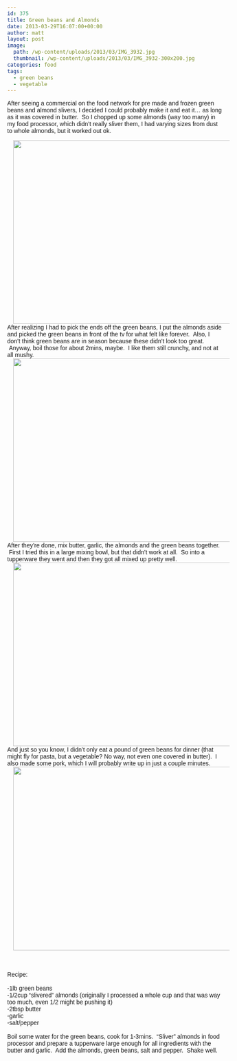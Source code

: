 ```yaml
---
id: 375
title: Green beans and Almonds
date: 2013-03-29T16:07:00+00:00
author: matt
layout: post
image: 
  path: /wp-content/uploads/2013/03/IMG_3932.jpg
  thumbnail: /wp-content/uploads/2013/03/IMG_3932-300x200.jpg
categories: food
tags:
  - green beans
  - vegetable
---
```

<span style="font-family: Arial, Helvetica, sans-serif;">After seeing a commercial on the food network for pre made and frozen green beans and almond slivers, I decided I could probably make it and eat it&#8230; as long as it was covered in butter. &nbsp;So I chopped up some almonds (way too many) in my food processor, which didn&#8217;t really sliver them, I had varying sizes from dust to whole almonds, but it worked out ok.&nbsp;</span>

<div style="clear: both; text-align: center;">
  <a href="http://2.bp.blogspot.com/-yQh7_nEc9QU/UVX_bvu3qtI/AAAAAAAAAko/dczz1fLkqwA/s1600/IMG_3925.JPG" style="margin-left: 1em; margin-right: 1em;"><span style="font-family: Arial, Helvetica, sans-serif;"><img border="0" height="426" src="http://pickytri.com/wp-content/uploads/2013/03/IMG_3925-300x200.jpg" width="640" /></span></a>
</div>

<div>
  <span style="font-family: Arial, Helvetica, sans-serif;">After realizing I had to pick the ends off the green beans, I put the almonds aside and picked the green beans in front of the tv for what felt like forever. &nbsp;Also, I don&#8217;t think green beans are in season because these didn&#8217;t look too great. &nbsp;Anyway, boil those for about 2mins, maybe. &nbsp;I like them still crunchy, and not at all mushy.</span>
</div>

<div style="clear: both; text-align: center;">
  <a href="http://3.bp.blogspot.com/-pOXsBiBiH28/UVYAVO80J-I/AAAAAAAAAkw/lEvNTytEjRQ/s1600/IMG_3929.JPG" style="margin-left: 1em; margin-right: 1em;"><span style="font-family: Arial, Helvetica, sans-serif;"><img border="0" height="426" src="http://pickytri.com/wp-content/uploads/2013/03/IMG_3929-300x200.jpg" width="640" /></span></a>
</div>

<div>
  <span style="font-family: Arial, Helvetica, sans-serif;">After they&#8217;re done, mix butter, garlic, the almonds and the green beans together. &nbsp;First I tried this in a large mixing bowl, but that didn&#8217;t work at all. &nbsp;So into a tupperware they went and then they got all mixed up pretty well.</span>
</div>

<div style="clear: both; text-align: center;">
  <a href="http://4.bp.blogspot.com/-qqFXKABpAgs/UVYA2nnCoKI/AAAAAAAAAk4/0OjQ_w-8SF0/s1600/IMG_3932.JPG" style="margin-left: 1em; margin-right: 1em;"><span style="font-family: Arial, Helvetica, sans-serif;"><img border="0" height="426" src="http://pickytri.com/wp-content/uploads/2013/03/IMG_3932-300x200.jpg" width="640" /></span></a>
</div>

<div>
  <span style="font-family: Arial, Helvetica, sans-serif;">And just so you know, I didn&#8217;t only eat a pound of green beans for dinner (that might fly for pasta, but a vegetable? No way, not even one covered in butter). &nbsp;I also made some pork, which I will probably write up in just a couple minutes.</span>
</div>

<div style="clear: both; text-align: center;">
  <a href="http://4.bp.blogspot.com/-57dvfBq-dek/UVYCJOgX0uI/AAAAAAAAAlA/F8w2cVGLFAg/s1600/IMG_3942.JPG" style="margin-left: 1em; margin-right: 1em;"><span style="font-family: Arial, Helvetica, sans-serif;"><img border="0" height="426" src="http://pickytri.com/wp-content/uploads/2013/03/IMG_3942-300x200.jpg" width="640" /></span></a>
</div>

<div>
  <span style="font-family: Arial, Helvetica, sans-serif;"><br /></span>
</div>

<div>
  <span style="font-family: Arial, Helvetica, sans-serif;"><br /></span>
</div>

<div>
  <span style="font-family: Arial, Helvetica, sans-serif;"><br /></span>
</div>

<div>
  <span style="font-family: Arial, Helvetica, sans-serif;">Recipe:</span>
</div>

<div>
  <span style="font-family: Arial, Helvetica, sans-serif;"><br /></span>
</div>

<div>
  <span style="font-family: Arial, Helvetica, sans-serif;">-1lb green beans<br />-1/2cup &#8220;slivered&#8221; almonds (originally I processed a whole cup and that was way too much, even 1/2 might be pushing it)</span>
</div>

<div>
  <span style="font-family: Arial, Helvetica, sans-serif;">-2tbsp butter</span>
</div>

<div>
  <span style="font-family: Arial, Helvetica, sans-serif;">-garlic</span>
</div>

<div>
  <span style="font-family: Arial, Helvetica, sans-serif;">-salt/pepper</span>
</div>

<div>
  <span style="font-family: Arial, Helvetica, sans-serif;"><br /></span>
</div>

<div>
  <span style="font-family: Arial, Helvetica, sans-serif;">Boil some water for the green beans, cook for 1-3mins. &nbsp;&#8220;Sliver&#8221; almonds in food processor and prepare a tupperware large enough for all ingredients with the butter and garlic. &nbsp;Add the almonds, green beans, salt and pepper. &nbsp;Shake well.</span>
</div>

<div>
</div>
